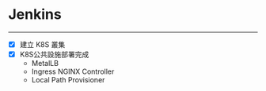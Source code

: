 # Jenkins
---
- [x] 建立 K8S 叢集
- [x] K8S公共設施部署完成
  * MetalLB
  * Ingress NGINX Controller
  * Local Path Provisioner
 
